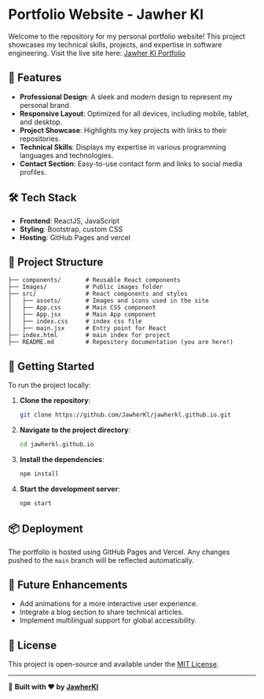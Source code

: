 # Portfolio Website - Jawher Kl
<!--
<img src ="https://github.com/JawherKl/jawherkl.github.io/blob/main/src/assets/portfolio.png" />
-->
Welcome to the repository for my personal portfolio website! This project showcases my technical skills, projects, and expertise in software engineering. Visit the live site here: [Jawher Kl Portfolio](https://jawherkl-github-io.vercel.app)

## 🌟 Features

- **Professional Design**: A sleek and modern design to represent my personal brand.
- **Responsive Layout**: Optimized for all devices, including mobile, tablet, and desktop.
- **Project Showcase**: Highlights my key projects with links to their repositories.
- **Technical Skills**: Displays my expertise in various programming languages and technologies.
- **Contact Section**: Easy-to-use contact form and links to social media profiles.

## 🛠️ Tech Stack

- **Frontend**: ReactJS, JavaScript
- **Styling**: Bootstrap, custom CSS
- **Hosting**: GitHub Pages and vercel

## 📂 Project Structure

```
├── components/       # Reusable React components
├── Images/           # Public images folder
├── src/              # React components and styles
│   ├── assets/       # Images and icons used in the site
│   ├── App.css       # Main CSS component
│   ├── App.jsx       # Main App component
│   ├── index.css     # index css file
│   ├── main.jsx      # Entry point for React
├── index.html        # main index for project
├── README.md         # Repository documentation (you are here!)
```

## 🚀 Getting Started

To run the project locally:

1. **Clone the repository**:
   ```bash
   git clone https://github.com/JawherKl/jawherkl.github.io.git
   ```

2. **Navigate to the project directory**:
   ```bash
   cd jawherkl.github.io
   ```

3. **Install the dependencies**:
   ```bash
   npm install
   ```

4. **Start the development server**:
   ```bash
   npm start
   ```

## 📦 Deployment

The portfolio is hosted using GitHub Pages and Vercel. Any changes pushed to the `main` branch will be reflected automatically.

## 🎯 Future Enhancements

- Add animations for a more interactive user experience.
- Integrate a blog section to share technical articles.
- Implement multilingual support for global accessibility.

## 📝 License

This project is open-source and available under the [MIT License](LICENSE).

---------------------------------------------------------------------------------------

🚀 **Built with ❤️ by [JawherKl](https://github.com/JawherKl)**
